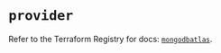 # `provider`

Refer to the Terraform Registry for docs: [`mongodbatlas`](https://registry.terraform.io/providers/mongodb/mongodbatlas/1.21.0/docs).

